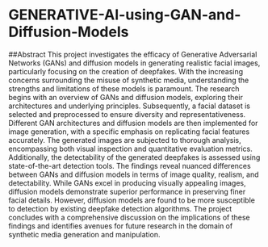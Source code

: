 # GENERATIVE-AI-using-GAN-and-Diffusion-Models

##Abstract
This project investigates the efficacy of Generative Adversarial Networks (GANs) and diffusion models in generating realistic facial images, particularly focusing on the creation of deepfakes. With the increasing concerns surrounding the misuse of synthetic media, understanding the strengths and limitations of these models is paramount. The research begins with an overview of GANs and diffusion models, exploring their architectures and underlying principles. Subsequently, a facial dataset is selected and preprocessed to ensure diversity and representativeness. Different GAN architectures and diffusion models are then implemented for image generation, with a specific emphasis on replicating facial features accurately. The generated images are subjected to thorough analysis, encompassing both visual inspection and quantitative evaluation metrics. Additionally, the detectability of the generated deepfakes is assessed using state-of-the-art detection tools. The findings reveal nuanced differences between GANs and diffusion models in terms of image quality, realism, and detectability. While GANs excel in producing visually appealing images, diffusion models demonstrate superior performance in preserving finer facial details. However, diffusion models are found to be more susceptible to detection by existing deepfake detection algorithms. The project concludes with a comprehensive discussion on the implications of these findings and identifies avenues for future research in the domain of synthetic media generation and manipulation.
